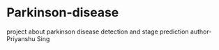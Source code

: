 # Parkinson-disease
project about parkinson disease detection and stage prediction
author-Priyanshu Sing
